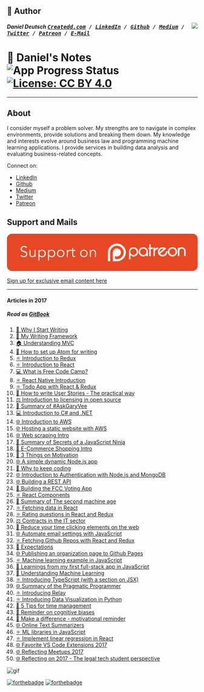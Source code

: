 ## 📝 Author
[<img src="https://avatars1.githubusercontent.com/u/22077628?v=4&s=460" align="right" height="100">](http://createdd.com)

##### Daniel Deutsch <kbd>[Createdd.com](http://createdd.com/) / [LinkedIn](https://www.linkedin.com/in/createdd) / [Github](https://github.com/Createdd) / [Medium](https://medium.com/@createdd) / [Twitter](https://twitter.com/_createdd) / [Patreon](https://www.patreon.com/createdd) / [E-Mail](mailto:dd@createdd.com)</kbd>


# 📓 Daniel's Notes  ![App Progress Status](https://img.shields.io/badge/Writing%20Status-In%20Progress-0520b7.svg?style=plastic) [![License: CC BY 4.0](https://img.shields.io/badge/License-CC%20BY%204.0-red.svg?colorB=91001a)](http://creativecommons.org/licenses/by/4.0/)

___

## About

I consider myself a problem solver. My strengths are to navigate in complex environments, provide solutions and breaking them down.
My knowledge and interests evolve around business law and programming machine learning applications.
I provide services in building data analysis and evaluating business-related concepts.

Connect on:
- [LinkedIn](https://www.linkedin.com/in/createdd)
- [Github](https://github.com/Createdd)
- [Medium](https://medium.com/@createdd)
- [Twitter](https://twitter.com/_createdd)
- [Patreon](https://www.patreon.com/createdd)

## Support and Mails

[![supportPatreon](./patreonImg.png)](https://www.patreon.com/createdd)

[Sign up for exclusive email content here](https://upscri.be/481d76)

---

#### Articles in 2017

##### Read as [GitBook](https://ddcreationstudios.gitbooks.io/developmentprogress2017/content/)
1. [📝 Why I Start Writing](./2017/articles/WhyIStartWriting.md)
2. [📝 My Writing Framework](./2017/articles/MyWritingFramework.md)
3. [🏠 Understanding MVC](./2017/articles/UnderstandingMVC.md)
4. [📝 How to set up Atom for writing](./2017/articles/HowToSetUpAtomForWriting.md)
5. [⚛️ Introduction to Redux](./2017/articles/IntroductionToRedux.md)
6. [⚛️ Introduction to React](./2017/articles/IntroductionToReact.md)
7. [💻 What is Free Code Camp?](./2017/articles/WhatIsFreeCodeCamp.md)
8. [⚛️ React Native Introduction](./2017/articles/ReactNativeIntro.md)
9. [⚛️ Todo App with React & Redux](./2017/articles/TodoReactRedux.md)
10. [📝 How to write User Stories - The practical way ](./2017/articles/UserStoriesHowTo.md)
11. [⚖️ Introduction to licensing in open source ](./2017/articles/LicensingInOpenSource.md)
12. [📖 Summary of #AskGaryVee ](./2017/articles/AskGaryVee.md)
13. [💻 Introduction to C# and .NET ](./2017/articles/CSandNET.md)
14. [🌐 Introduction to AWS ](./2017/articles/AWSIntro.md)
15. [🌐 Hosting a static website with AWS ](./2017/articles/AWSStaticWebsite.md)
16. [🌐 Web scraping Intro ](./2017/articles/WebScrapingIntro.md)
17. [📖 Summary of Secrets of a JavaScript Ninja ](./2017/articles/JavaScriptNinja.md)
18. [💸 E-Commerce Shopping Intro ](./2017/articles/ECommerceShopIntro.md)
19. [🌟 3 Things on Motivation ](./2017/articles/NoteOnMotivation.md)
20. [🌐 A simple dynamic Node.js app ](./2017/articles/SimpleDynamicNodeJS.md)
21. [🌟 Why to keep coding ](./2017/articles/KeepCoding.md)
22. [🌐 Introduction to Authentication with Node.js and MongoDB ](./2017/articles/AuthenticationIntro.md)
23. [🌐 Building a REST API ](./2017/articles/APIIntro.md)
24. [📩 Building the FCC Voting App  ](./2017/articles/VotingApp.md)
25. [⚛️ React Components](./2017/articles/ReactComponents.md)
26. [📖 Summary of The second machine age](./2017/articles/TheSecondMachineAge.md)
27. [⚛️ Fetching data in React](./2017/articles/FetchingInReact.md)
28. [⚛️ Rating questions in React and Redux](./2017/articles/ReduxQuestionScores.md)
29. [⚖️ Contracts in the IT sector ](./2017/articles/ContractsInIT.md)
30. [🌟 Reduce your time clicking elements on the web ](./2017/articles/ReduceClicking.md)
31. [🌐 Automate email settings with JavaScript ](./2017/articles/SeleniumExample.md)
32. [⚛️ Fetching Github Repos with React and Redux](./2017/articles/FetchingGithub.md)
33. [🌟 Expectations](./2017/articles/Expectations.md)
34. [🌐 Publishing an organization page to Github Pages](./2017/articles/FCCVGithub.md)
35. [⚛️ Machine learning example in JavaScript](./2017/articles/MLJavaScript.md)
36. [🌟 Learnings from my first full-stack app in JavaScript](./2017/articles/LearningsFirstFullStack.md)
37. [🌟 Understanding Machine Learning](./2017/articles/UnderstandingML.md)
38. [⚛️ Introducing TypeScript (with a section on JSX)](./2017/articles/TypeScript.md)
39. [🌐 Summary of the Pragmatic Programmer](./2017/articles/Pragmatic.md)
40. [⚛️ Introducing Relay](./2017/articles/Relay.md)
41. [⚛️ Introducing Data Visualization in Python](./2017/articles/DataVizPython.md)
42. [🌟 5 Tips for time management](./2017/articles/TimeManagement.md)
43. [🌟 Reminder on cognitive biases](./2017/articles/CognitiveBiases.md)
44. [🌟  Make a difference - motivational reminder](./2017/articles/ALegacy.md)
45. [🌐 Online Text Summarizers](./2017/articles/TextSummarizers.md)
46. [⚛️ ML libraries in JavaScript](./2017/articles/MLinJS.md)
47. [⚛️ Implement linear regression in React](./2017/articles/LinearRegression.md)
48. [🌐 Favorite VS Code Extensions 2017](./2017/articles/VSCodeX.md)
49. [🌐 Reflecting Meetups 2017](./2017/articles/MeetupReflection2017.md)
50. [🌐 Reflecting on 2017 - The legal tech student perspective](./2017/articles/Reflect2017.md)

![gif](https://media.giphy.com/media/3oKIPCHIzlQVNch7aw/giphy.gif)

[![forthebadge](http://forthebadge.com/images/badges/compatibility-club-penguin.svg)](http://forthebadge.com) [![forthebadge](http://forthebadge.com/images/badges/powered-by-water.svg)](http://forthebadge.com)

<!-- Written by Daniel Deutsch (deudan1010@gmail.com) -->